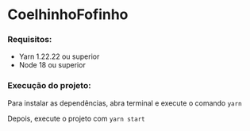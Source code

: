 # CoelhinhoFofinho

### Requisitos:

- Yarn 1.22.22 ou superior
- Node 18 ou superior

### Execução do projeto:

Para instalar as dependências, abra terminal e execute o comando
`yarn`

Depois, execute o projeto com
`yarn start`
